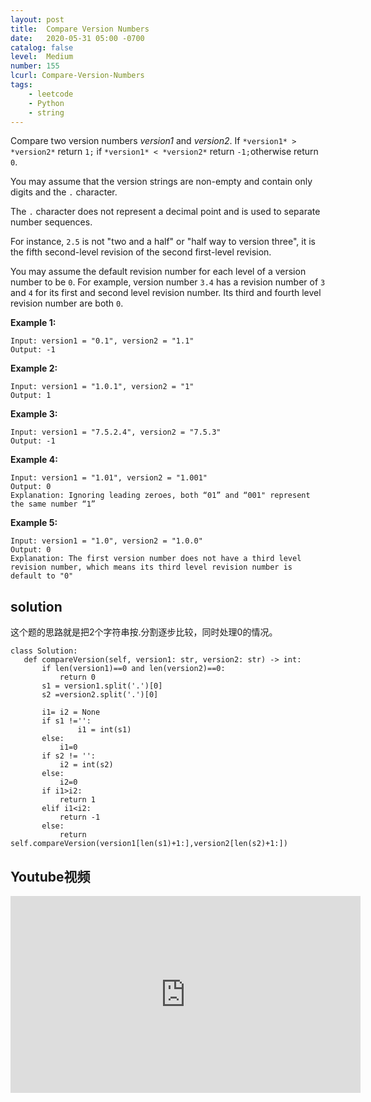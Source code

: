 ```yaml
---
layout: post
title:  Compare Version Numbers
date:   2020-05-31 05:00 -0700
catalog: false
level:  Medium
number: 155
lcurl: Compare-Version-Numbers
tags:
    - leetcode
    - Python
    - string
---
```


Compare two version numbers *version1* and *version2*.
If `*version1* > *version2*` return `1;` if `*version1* < *version2*` return `-1;`otherwise return `0`.

You may assume that the version strings are non-empty and contain only digits and the `.` character.

The `.` character does not represent a decimal point and is used to separate number sequences.

For instance, `2.5` is not "two and a half" or "half way to version three", it is the fifth second-level revision of the second first-level revision.

You may assume the default revision number for each level of a version number to be `0`. For example, version number `3.4` has a revision number of `3` and `4` for its first and second level revision number. Its third and fourth level revision number are both `0`.

 

**Example 1:**

```
Input: version1 = "0.1", version2 = "1.1"
Output: -1
```

**Example 2:**

```
Input: version1 = "1.0.1", version2 = "1"
Output: 1
```

**Example 3:**

```
Input: version1 = "7.5.2.4", version2 = "7.5.3"
Output: -1
```

**Example 4:**

```
Input: version1 = "1.01", version2 = "1.001"
Output: 0
Explanation: Ignoring leading zeroes, both “01” and “001" represent the same number “1”
```

**Example 5:**

```
Input: version1 = "1.0", version2 = "1.0.0"
Output: 0
Explanation: The first version number does not have a third level revision number, which means its third level revision number is default to "0"
```

## solution

这个题的思路就是把2个字符串按.分割逐步比较，同时处理0的情况。
 ```
class Solution:
    def compareVersion(self, version1: str, version2: str) -> int:
        if len(version1)==0 and len(version2)==0:
            return 0
        s1 = version1.split('.')[0]
        s2 =version2.split('.')[0]
        
        i1= i2 = None
        if s1 !='':
                i1 = int(s1)
        else:
            i1=0
        if s2 != '':
            i2 = int(s2) 
        else:
            i2=0 
        if i1>i2:
            return 1
        elif i1<i2:
            return -1
        else:
            return self.compareVersion(version1[len(s1)+1:],version2[len(s2)+1:])
 ```

## Youtube视频

<iframe width="560" height="315" src="https://www.youtube.com/embed/GNSTPuSBZFk" frameborder="0" allow="accelerometer; autoplay; encrypted-media; gyroscope; picture-in-picture" allowfullscreen></iframe>